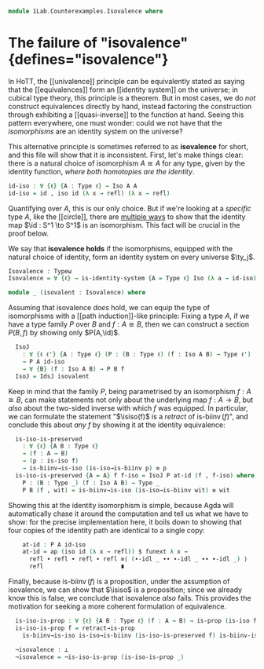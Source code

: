 <!--
```agda
open import 1Lab.Counterexamples.IsIso renaming (contra to ¬is-iso-is-prop)
open import 1Lab.Equiv.Biinv
open import 1Lab.Prelude
```
-->

```agda
module 1Lab.Counterexamples.Isovalence where
```

# The failure of "isovalence" {defines="isovalence"}

In HoTT, the [[univalence]] principle can be equivalently stated as
saying that the [[equivalences]] form an [[identity system]] on the
universe; in cubical type theory, this principle is a theorem. But in
most cases, we do *not* construct equivalences directly by hand, instead
factoring the construction through exhibiting a [[quasi-inverse]] to the
function at hand. Seeing this pattern everywhere, one must wonder: could
we not have that the *isomorphisms* are an identity system on the
universe?

This alternative principle is sometimes referred to as **isovalence**
for short, and this file will show that it is inconsistent. First, let's
make things clear: there is a natural choice of isomorphism $A \cong A$
for any type, given by the identity function, *where both homotopies are
the identity*.


```agda
id-iso : ∀ {ℓ} {A : Type ℓ} → Iso A A
id-iso = id , iso id (λ x → refl) (λ x → refl)
```

Quantifying over $A$, this is our only choice. But if we're looking at a
*specific* type $A$, like the [[circle]], there are [multiple ways] to
show that the identity map $\id : S^1 \to S^1$ is an isomorphism. This
fact will be crucial in the proof below.

[multiple ways]: 1Lab.Counterexamples.IsIso.html

We say that **isovalence holds** if the isomorphisms, equipped with the
natural choice of identity, form an identity system on every universe
$\ty_j$.

```agda
Isovalence : Typeω
Isovalence = ∀ {ℓ} → is-identity-system {A = Type ℓ} Iso (λ a → id-iso)
```


```agda
module _ (isovalent : Isovalence) where
```

Assuming that isovalence *does* hold, we can equip the type of
isomorphisms with a [[path induction]]-like principle: Fixing a type
$A$, if we have a type family $P$ over $B$ and $f : A \cong B$, then we
can construct a section $P(B,f)$ by showing only $P(A,\id)$.

```agda
  IsoJ
    : ∀ {ℓ ℓ'} {A : Type ℓ} (P : (B : Type ℓ) (f : Iso A B) → Type ℓ')
    → P A id-iso
    → ∀ {B} (f : Iso A B) → P B f
  IsoJ = IdsJ isovalent
```

Keep in mind that the family $P$, being parametrised by an isomorphism
$f : A \cong B$, can make statements not only about the underlying map
$f : A \to B$, but *also* about the two-sided inverse with which $f$ was
equipped. In particular, we can formulate the statement "$\isiso(f)$ is
a *retract* of $\operatorname{is-biinv}(f)$", and conclude this about
*any* $f$ by showing it at the identity equivalence:

```agda
  is-iso-is-preserved
    : ∀ {ℓ} {A B : Type ℓ}
    → (f : A → B)
    → (p : is-iso f)
    → is-biinv→is-iso (is-iso→is-biinv p) ≡ p
  is-iso-is-preserved {A = A} f f-iso = IsoJ P at-id (f , f-iso) where
    P : (B : Type _) (f : Iso A B) → Type _
    P B (f , wit) = is-biinv→is-iso (is-iso→is-biinv wit) ≡ wit
```

Showing this at the identity isomorphism is simple, because Agda will
automatically chase it around the computation and tell us what we have
to show: for the precise implementation here, it boils down to showing
that four copies of the identity path are identical to a single copy:

```agda
    at-id : P A id-iso
    at-id = ap (iso id (λ x → refl)) $ funext λ x →
      refl ∙ refl ∙ refl ∙ refl ≡⟨ (∙-idl _ ∙∙ ∙-idl _ ∙∙ ∙-idl _) ⟩
      refl                      ∎
```

Finally, because $\operatorname{is-biinv}(f)$ is a proposition, under
the assumption of isovalence, we can show that $\isiso$ is a
proposition; since we already know this is false, we conclude that
isovalence *also* fails. This provides the motivation for seeking a more
coherent formulation of equivalence.

```agda
  is-iso-is-prop : ∀ {ℓ} {A B : Type ℓ} (f : A → B) → is-prop (is-iso f)
  is-iso-is-prop f = retract→is-prop
    is-biinv→is-iso is-iso→is-biinv (is-iso-is-preserved f) is-biinv-is-prop

  ¬isovalence : ⊥
  ¬isovalence = ¬is-iso-is-prop (is-iso-is-prop _)
```
